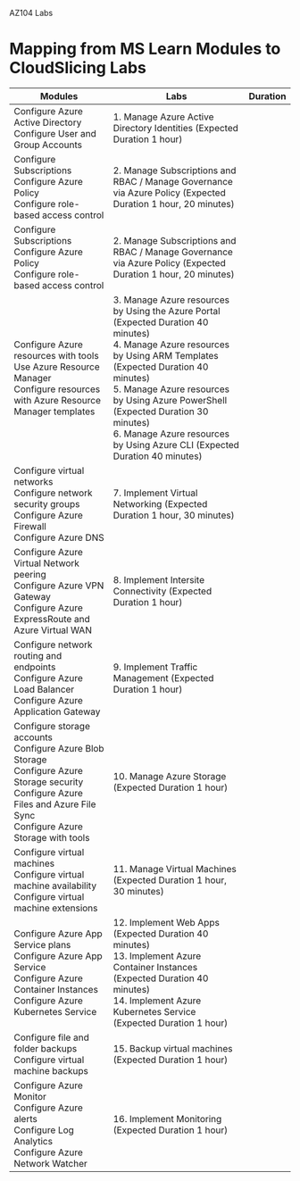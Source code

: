 AZ104 Labs
# Mapping from MS Learn Modules to CloudSlicing Labs


|Modules | Labs | Duration|
|---|---|---|
|Configure Azure Active Directory<BR>Configure User and Group Accounts|1.	Manage Azure Active Directory Identities (Expected Duration 1 hour)||
|Configure Subscriptions<br>Configure Azure Policy<br>Configure role-based access control|2.	Manage Subscriptions and RBAC / Manage Governance via Azure Policy (Expected Duration 1 hour, 20 minutes)||  
|Configure Subscriptions<BR>Configure Azure Policy<BR>Configure role-based access control|2.	Manage Subscriptions and RBAC / Manage Governance via Azure Policy (Expected Duration 1 hour, 20 minutes)||
|Configure Azure resources with tools<BR>Use Azure Resource Manager<BR>Configure resources with Azure Resource Manager templates|3.	Manage Azure resources by Using the Azure Portal (Expected Duration 40 minutes)<br>4.	Manage Azure resources by Using ARM Templates (Expected Duration 40 minutes)<br>5.	Manage Azure resources by Using Azure PowerShell (Expected Duration 30 minutes)<br>6.	Manage Azure resources by Using Azure CLI (Expected Duration 40 minutes)||
|Configure virtual networks<BR>Configure network security groups<BR>Configure Azure Firewall<BR>Configure Azure DNS|7.	Implement Virtual Networking (Expected Duration 1 hour, 30 minutes)||
|Configure Azure Virtual Network peering<BR>Configure Azure VPN Gateway<BR>Configure Azure ExpressRoute and Azure Virtual WAN|8.	Implement Intersite Connectivity (Expected Duration 1 hour)||
|Configure network routing and endpoints<BR>Configure Azure Load Balancer<BR>Configure Azure Application Gateway|9.	Implement Traffic Management (Expected Duration 1 hour)||
|Configure storage accounts<BR>Configure Azure Blob Storage<BR>Configure Azure Storage security<BR>Configure Azure Files and Azure File Sync<BR>Configure Azure Storage with tools|10.	Manage Azure Storage (Expected Duration 1 hour)||
|Configure virtual machines<BR>Configure virtual machine availability<BR>Configure virtual machine extensions|11.	Manage Virtual Machines (Expected Duration 1 hour, 30 minutes)||
|Configure Azure App Service plans<BR>Configure Azure App Service<BR>Configure Azure Container Instances<BR>Configure Azure Kubernetes Service|12.	Implement Web Apps (Expected Duration 40 minutes)<br>13.	Implement Azure Container Instances (Expected Duration 40 minutes)<br>14.	Implement Azure Kubernetes Service (Expected Duration 1 hour)||
|Configure file and folder backups<BR>Configure virtual machine backups|15.	Backup virtual machines (Expected Duration 1 hour)||
|Configure Azure Monitor<BR>Configure Azure alerts<BR>Configure Log Analytics<BR>Configure Azure Network Watcher|16.	Implement Monitoring (Expected Duration 1 hour)||
  


